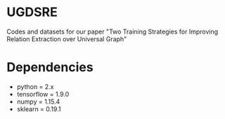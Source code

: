 # UGDSRE
Codes and datasets for our paper "Two Training Strategies for Improving Relation Extraction over Universal Graph"
# Dependencies
- python = 2.x
- tensorflow = 1.9.0
- numpy = 1.15.4
- sklearn = 0.19.1
